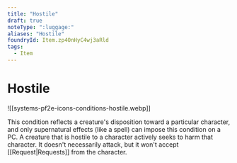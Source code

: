 ```yaml
---
title: "Hostile"
draft: true
noteType: ":luggage:"
aliases: "Hostile"
foundryId: Item.zp4OnHyC4wj3aRld
tags:
  - Item
---
```


# Hostile
![[systems-pf2e-icons-conditions-hostile.webp]]

This condition reflects a creature's disposition toward a particular character, and only supernatural effects (like a spell) can impose this condition on a PC. A creature that is hostile to a character actively seeks to harm that character. It doesn't necessarily attack, but it won't accept [[Request|Requests]] from the character.
